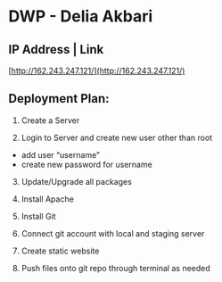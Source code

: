 # DWP - Delia Akbari

## IP Address | Link
[http://162.243.247.121/](http://162.243.247.121/)

## Deployment Plan:
1. Create a Server

2. Login to Server and create new user other than root
  * add user “username”
  * create new password for username

3. Update/Upgrade all packages

4. Install Apache

5. Install Git

6. Connect git account with local and staging server

7. Create static website

8. Push files onto git repo through terminal as needed